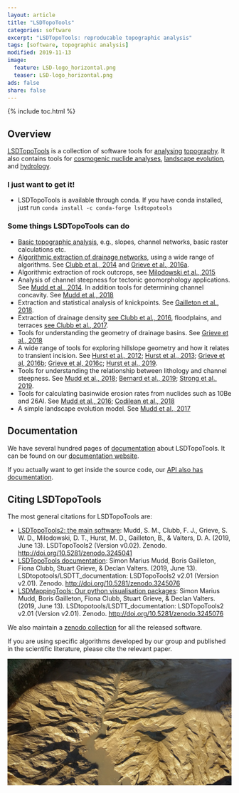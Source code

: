 ```yaml
---
layout: article
title: "LSDTopoTools"
categories: software
excerpt: "LSDTopoTools: reproducable topographic analysis"
tags: [software, topographic analysis]
modified: 2019-11-13
image:
  feature: LSD-logo_horizontal.png
  teaser: LSD-logo_horizontal.png
ads: false
share: false
---
```



{% include toc.html %}

## Overview

[LSDTopoTools](https://lsdtopotools.github.io/) is a collection of software tools for [analysing](https://lsdtopotools.github.io/LSDTT_documentation/LSDTT_basic_usage.html) [topography](https://lsdtopotools.github.io/LSDTT_documentation/LSDTT_chi_analysis.html). It also contains tools for [cosmogenic nuclide analyses](https://lsdtopotools.github.io/LSDTT_documentation/LSDTT_BasinwideCRN.html), [landscape evolution](https://lsdtopotools.github.io/LSDTT_documentation/LSDTT_MuddPILE.html), and [hydrology](https://lsdtopotools.github.io/LSDTT_documentation/LSDTT_floodplains_terraces.html). 

### I just want to get it!

* LSDTopoTools is available through conda. If you have conda installed, just run `conda install -c conda-forge lsdtopotools`

### Some things LSDTopoTools can do


* [Basic topographic analysis](https://lsdtopotools.github.io/LSDTT_documentation/LSDTT_basic_usage.html), e.g., slopes, channel networks, basic raster calculations etc. 
* [Algorithmic extraction of drainage networks](https://lsdtopotools.github.io/LSDTT_documentation/LSDTT_channel_extraction.html), using a wide range of algorithms. See [Clubb et al., 2014](https://agupubs.onlinelibrary.wiley.com/doi/full/10.1002/2013WR015167) and [Grieve et al., 2016a](https://www.earth-surf-dynam.net/4/627/2016/esurf-4-627-2016.html).
* Algorithmic extraction of rock outcrops, see [Milodowski et al., 2015](https://www.earth-surf-dynam.net/3/483/2015/)
* Analysis of channel steepness for tectonic geomorphology applications. See [Mudd et al., 2014](https://agupubs.onlinelibrary.wiley.com/doi/full/10.1002/2013JF002981). In addition tools for determining channel concavity. See [Mudd et al., 2018](https://www.earth-surf-dynam.net/6/505/2018/)
* Extraction and statistical analysis of knickpoints. See [Gailleton et al., 2018](https://www.earth-surf-dynam.net/7/211/2019/).
* Extraction of drainage density [see Clubb et al., 2016](https://agupubs.onlinelibrary.wiley.com/doi/full/10.1002/2015JF003747), floodplains, and terraces [see Clubb et al., 2017](https://www.earth-surf-dynam.net/5/369/2017/).
* Tools for understanding the geometry of drainage basins. See [Grieve et al., 2018](https://agupubs.onlinelibrary.wiley.com/doi/full/10.1029/2017JF004453)
* A wide range of tools for exploring hillslope geometry and how it relates to transient incision. See [Hurst et al., 2012](https://agupubs.onlinelibrary.wiley.com/doi/full/10.1029/2011JF002057); [Hurst et al., 2013](https://science.sciencemag.org/content/341/6148/868.full); [Grieve et al, 2016b](https://onlinelibrary.wiley.com/doi/full/10.1002/esp.3884); [Grieve et al, 2016c](https://www.earth-surf-dynam.net/4/309/2016/); [Hurst et al., 2019](https://www.sciencedirect.com/science/article/pii/S0012821X19303577).
* Tools for understanding the relationship between lithology and channel steepness. See [Mudd et al., 2018](https://www.earth-surf-dynam.net/6/505/2018/); [Bernard et al., 2019](https://www.sciencedirect.com/science/article/pii/S0012821X19302389); [Strong et al., 2019](https://www.sciencedirect.com/science/article/pii/S0169555X19300248).
* Tools for calculating basinwide erosion rates from nuclides such as 10Be and 26Al. See [Mudd et al., 2016](https://www.earth-surf-dynam.net/4/655/2016/esurf-4-655-2016.html); [Codilean et al., 2018](https://www.earth-syst-sci-data.net/10/2123/2018/)
* A simple landscape evolution model. See [Mudd et al., 2017](https://onlinelibrary.wiley.com/doi/full/10.1002/esp.3923)


## Documentation

We have several hundred pages of [documentation](https://lsdtopotools.github.io/LSDTT_documentation/index.html) about LSDTopoTools. It can be found on our [documentation website](https://lsdtopotools.github.io/LSDTT_documentation/index.html). 

If you actually want to get inside the source code, our [API also has documentation](https://lsdtopotools.github.io/LSDTT_public/index.html).


## Citing LSDTopoTools

The most general citations for LSDTopoTools are:

* [LSDTopoTools2: the main software](https://zenodo.org/record/3245041#.Xcv3h1f7SUk): Mudd, S. M., Clubb, F. J., Grieve, S. W. D., Milodowski, D. T., Hurst, M. D., Gailleton, B., & Valters, D. A. (2019, June 13). LSDTopoTools2 (Version v0.02). Zenodo. http://doi.org/10.5281/zenodo.3245041
* [LSDTopoTools documentation](https://zenodo.org/record/3245076#.Xcv30Ff7SUk): Simon Marius Mudd, Boris Gailleton, Fiona Clubb, Stuart Grieve, & Declan Valters. (2019, June 13). LSDtopotools/LSDTT_documentation: LSDTopoTools2 v2.01 (Version v2.01). Zenodo. http://doi.org/10.5281/zenodo.3245076
* [LSDMappingTools: Our python visualisation packages](https://zenodo.org/record/3245076#.Xcv39Vf7SUk): Simon Marius Mudd, Boris Gailleton, Fiona Clubb, Stuart Grieve, & Declan Valters. (2019, June 13). LSDtopotools/LSDTT_documentation: LSDTopoTools2 v2.01 (Version v2.01). Zenodo. http://doi.org/10.5281/zenodo.3245076

We also maintain a [zenodo collection](https://zenodo.org/search?page=1&size=20&q=lsdtopotools) for all the released software. 

If you are using specific algorithms developed by our group and published in the scientific literature, please cite the relevant paper. 

![Landscape evolution](../../images/Mud_basin_bordeaux.jpg)





